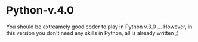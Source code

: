# Python-v.4.0

You should be extreamely good coder to play in Python v.3.0 ... 
However, in this version you don't need any skills in Python, all is already written ;)
